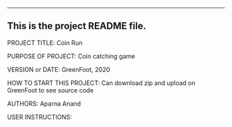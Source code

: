 ------------------------------------------------------------------------
This is the project README file. 
------------------------------------------------------------------------

PROJECT TITLE: Coin Run

PURPOSE OF PROJECT: Coin catching game

VERSION or DATE: GreenFoot, 2020

HOW TO START THIS PROJECT: Can download zip and upload on GreenFoot to see source code

AUTHORS: Aparna Anand

USER INSTRUCTIONS: 
